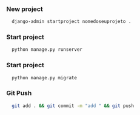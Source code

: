### New project

```sh
  django-admin startproject nomedoseuprojeto .
```

### Start project

```sh
  python manage.py runserver
```

### Start project

```sh
  python manage.py migrate
```

### Git Push
```sh
  git add . && git commit -m "add " && git push
```

